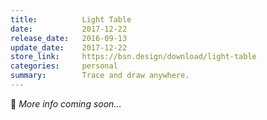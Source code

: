 ```yaml
---
title:          Light Table
date:           2017-12-22
release_date:   2016-09-13
update_date:    2017-12-22
store_link:     https://bsn.design/download/light-table
categories:     personal
summary:        Trace and draw anywhere.
---
```


🚧 _More info coming soon…_
